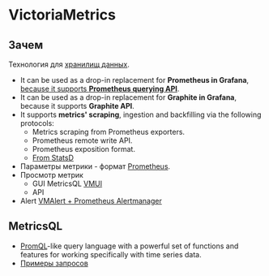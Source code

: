 # VictoriaMetrics

## Зачем

Технология для [хранилищ данных](../../arch/store.md).

- It can be used as a drop-in replacement for __Prometheus in Grafana__, [because it supports __Prometheus querying API__](https://docs.victoriametrics.com/Single-server-VictoriaMetrics.html).
- It can be used as a drop-in replacement for __Graphite in Grafana__, because it supports __Graphite API__.
- It supports __metrics' scraping__, ingestion and backfilling via the following protocols:
	- Metrics scraping from Prometheus exporters.
	- Prometheus remote write API.
	- Prometheus exposition format.
	- [From StatsD](https://docs.victoriametrics.com/Single-server-VictoriaMetrics.html#how-to-send-data-from-graphite-compatible-agents-such-as-statsd)
- Параметры метрики - формат [Prometheus](../observability/store/prometheus.md).
- Просмотр метрик
	- GUI MetricsQL [VMUI](https://docs.victoriametrics.com/Single-server-VictoriaMetrics.html#vmui)
	- API
- Alert [VMAlert + Prometheus Alertmanager](https://docs.victoriametrics.com/vmalert.html#single-node-victoriametrics)

## MetricsQL

- [PromQL](../observability/store/prometheus.md)-like query language with a powerful set of functions and features for working specifically with time series data.
- [Примеры запросов](https://docs.victoriametrics.com/keyConcepts.html#metricsql)